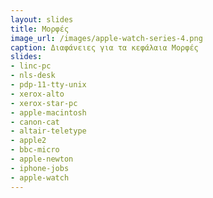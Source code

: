 ```yaml
---
layout: slides
title: Μορφές 
image_url: /images/apple-watch-series-4.png
caption: Διαφάνειες για τα κεφάλαια Μορφές 
slides:
- linc-pc
- nls-desk
- pdp-11-tty-unix
- xerox-alto
- xerox-star-pc
- apple-macintosh
- canon-cat
- altair-teletype
- apple2
- bbc-micro
- apple-newton
- iphone-jobs
- apple-watch
---
```

